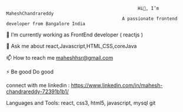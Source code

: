                                                       Hi👋, I’m MaheshChandrareddy
                                                A passionate frontend developer from Bangalore India
🌱 I’m currently working as FrontEnd developer ( reactjs )

💬 Ask me about react,Javascript,HTML,CSS,coreJava

📫 How to reach me maheshhsr@gmail.com

⚡ Be good Do good

connect with me
linkedin : https://www.linkedin.com/in/mahesh-chandrareddy-72391b1b1/

Languages and Tools:
react, css3, html5, javascript, mysql git

<!---
MaheshChandrareddy/MaheshChandrareddy is a ✨ special ✨ repository because its `README.md` (this file) appears on your GitHub profile.
You can click the Preview link to take a look at your changes.
--->
